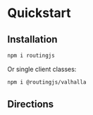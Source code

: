 # Quickstart

## Installation

```sh
npm i routingjs
```

Or single client classes:

```sh
npm i @routingjs/valhalla
```

## Directions
